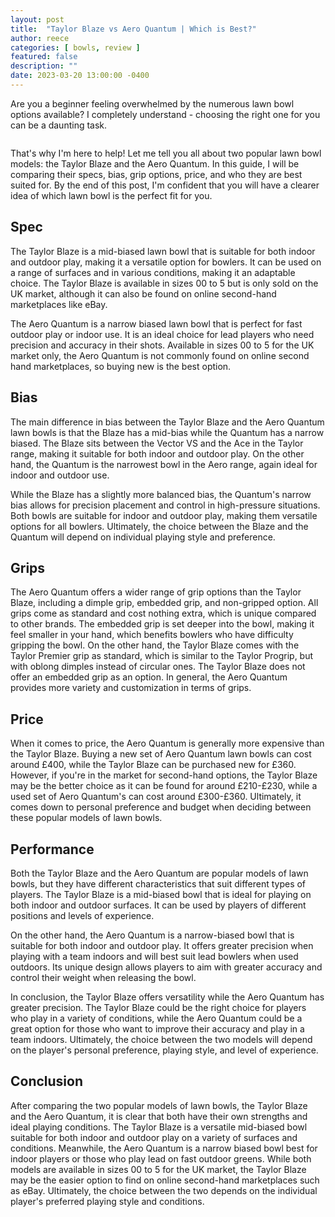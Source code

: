 ```yaml
---
layout: post
title:  "Taylor Blaze vs Aero Quantum | Which is Best?"
author: reece
categories: [ bowls, review ]
featured: false
description: ""
date: 2023-03-20 13:00:00 -0400
---
```

    

<!-- wp:paragraph -->
<p xmlns="http://www.w3.org/1999/xhtml">Are you a beginner feeling overwhelmed by the numerous lawn bowl options available? I completely understand - choosing the right one for you can be a daunting task. </p>
<!-- /wp:paragraph -->

<!-- wp:image {"id":2037,"sizeSlug":"large","linkDestination":"none"} -->
<figure class="wp-block-image size-large"><img src="/img/posts/taylor-blaze-vs-aero-quantum-1024x576.jpg" alt="" class="wp-image-2037"/></figure>
<!-- /wp:image -->

<!-- wp:paragraph -->
<p>That's why I'm here to help! Let me tell you all about two popular lawn bowl models: the Taylor Blaze and the Aero Quantum. In this guide, I will be comparing their specs, bias, grip options, price, and who they are best suited for. By the end of this post, I'm confident that you will have a clearer idea of which lawn bowl is the perfect fit for you.</p>
<!-- /wp:paragraph -->

<!-- wp:heading -->
<h2>Spec</h2>
<!-- /wp:heading -->

<!-- wp:paragraph -->
<p>The Taylor Blaze is a mid-biased lawn bowl that is suitable for both indoor and outdoor play, making it a versatile option for bowlers. It can be used on a range of surfaces and in various conditions, making it an adaptable choice. The Taylor Blaze is available in sizes 00 to 5 but is only sold on the UK market, although it can also be found on online second-hand marketplaces like eBay.</p>
<!-- /wp:paragraph -->

<!-- wp:paragraph -->
<p>The Aero Quantum is a narrow biased lawn bowl that is perfect for fast outdoor play or indoor use. It is an ideal choice for lead players who need precision and accuracy in their shots. Available in sizes 00 to 5 for the UK market only, the Aero Quantum is not commonly found on online second hand marketplaces, so buying new is the best option.</p>
<!-- /wp:paragraph -->

<!-- wp:heading -->
<h2>Bias</h2>
<!-- /wp:heading -->

<!-- wp:paragraph -->
<p>The main difference in bias between the Taylor Blaze and the Aero Quantum lawn bowls is that the Blaze has a mid-bias while the Quantum has a narrow biased. The Blaze sits between the Vector VS and the Ace in the Taylor range, making it suitable for both indoor and outdoor play. On the other hand, the Quantum is the narrowest bowl in the Aero range, again ideal for indoor and outdoor use.</p>
<!-- /wp:paragraph -->

<!-- wp:paragraph -->
<p>While the Blaze has a slightly more balanced bias, the Quantum's narrow bias allows for precision placement and control in high-pressure situations. Both bowls are suitable for indoor and outdoor play, making them versatile options for all bowlers. Ultimately, the choice between the Blaze and the Quantum will depend on individual playing style and preference.</p>
<!-- /wp:paragraph -->

<!-- wp:heading -->
<h2>Grips</h2>
<!-- /wp:heading -->

<!-- wp:paragraph -->
<p>The Aero Quantum offers a wider range of grip options than the Taylor Blaze, including a dimple grip, embedded grip, and non-gripped option. All grips come as standard and cost nothing extra, which is unique compared to other brands. The embedded grip is set deeper into the bowl, making it feel smaller in your hand, which benefits bowlers who have difficulty gripping the bowl. On the other hand, the Taylor Blaze comes with the Taylor Premier grip as standard, which is similar to the Taylor Progrip, but with oblong dimples instead of circular ones. The Taylor Blaze does not offer an embedded grip as an option. In general, the Aero Quantum provides more variety and customization in terms of grips.</p>
<!-- /wp:paragraph -->

<!-- wp:heading -->
<h2>Price</h2>
<!-- /wp:heading -->

<!-- wp:paragraph -->
<p>When it comes to price, the Aero Quantum is generally more expensive than the Taylor Blaze. Buying a new set of Aero Quantum lawn bowls can cost around £400, while the Taylor Blaze can be purchased new for £360. However, if you're in the market for second-hand options, the Taylor Blaze may be the better choice as it can be found for around £210-£230, while a used set of Aero Quantum's can cost around £300-£360. Ultimately, it comes down to personal preference and budget when deciding between these popular models of lawn bowls.</p>
<!-- /wp:paragraph -->

<!-- wp:heading -->
<h2>Performance</h2>
<!-- /wp:heading -->

<!-- wp:paragraph -->
<p>Both the Taylor Blaze and the Aero Quantum are popular models of lawn bowls, but they have different characteristics that suit different types of players. The Taylor Blaze is a mid-biased bowl that is ideal for playing on both indoor and outdoor surfaces. It can be used by players of different positions and levels of experience.</p>
<!-- /wp:paragraph -->

<!-- wp:paragraph -->
<p>On the other hand, the Aero Quantum is a narrow-biased bowl that is suitable for both indoor and outdoor play. It offers greater precision when playing with a team indoors and will best suit lead bowlers when used outdoors. Its unique design allows players to aim with greater accuracy and control their weight when releasing the bowl.</p>
<!-- /wp:paragraph -->

<!-- wp:paragraph -->
<p>In conclusion, the Taylor Blaze offers versatility while the Aero Quantum has greater precision. The Taylor Blaze could be the right choice for players who play in a variety of conditions, while the Aero Quantum could be a great option for those who want to improve their accuracy and play in a team indoors. Ultimately, the choice between the two models will depend on the player's personal preference, playing style, and level of experience.</p>
<!-- /wp:paragraph -->

<!-- wp:heading -->
<h2>Conclusion</h2>
<!-- /wp:heading -->

<!-- wp:paragraph -->
<p>After comparing the two popular models of lawn bowls, the Taylor Blaze and the Aero Quantum, it is clear that both have their own strengths and ideal playing conditions. The Taylor Blaze is a versatile mid-biased bowl suitable for both indoor and outdoor play on a variety of surfaces and conditions. Meanwhile, the Aero Quantum is a narrow biased bowl best for indoor players or those who play lead on fast outdoor greens. While both models are available in sizes 00 to 5 for the UK market, the Taylor Blaze may be the easier option to find on online second-hand marketplaces such as eBay. Ultimately, the choice between the two depends on the individual player's preferred playing style and conditions.</p>
<!-- /wp:paragraph -->
    